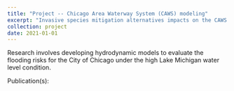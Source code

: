 ```yaml
---
title: "Project -- Chicago Area Waterway System (CAWS) modeling"
excerpt: "Invasive species mitigation alternatives impacts on the CAWS as it relates to flooding, water quality and navigation. <br/><img src='/images/modeling_domain.jpg'>"
collection: project
date: 2021-01-01
---
```


Research involves developing hydrodynamic models to evaluate the flooding risks for the City of Chicago under the high Lake Michigan water level condition.

Publication(s):